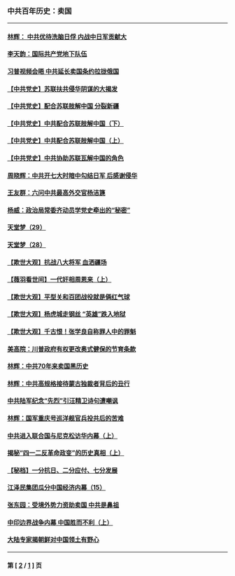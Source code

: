 ### 中共百年历史：卖国
---
#### [林辉： 中共优待洗脑日俘 内战中日军贡献大](../../pages/nf1176117/n13624644.md?06260430) 
#### [李天韵：国际共产党地下队伍](../../pages/nf1176117/n13611808.md?06260430) 
#### [习普视频会晤 中共延长卖国条约拉拢俄国](../../pages/nf1176117/n13060971.md?06260430) 
#### [【中共党史】苏联扶共侵华阴谋的大揭发](../../pages/nf1176117/n13056050.md?06260430) 
#### [【中共党史】配合苏联肢解中国 分裂新疆](../../pages/nf1176117/n13040700.md?06260430) 
#### [【中共党史】中共配合苏联肢解中国（下）](../../pages/nf1176117/n13035660.md?06260430) 
#### [【中共党史】中共配合苏联肢解中国（上）](../../pages/nf1176117/n13030262.md?06260430) 
#### [【中共党史】中共协助苏联瓦解中国的角色](../../pages/nf1176117/n13018109.md?06260430) 
#### [周晓辉：中共开七大时暗中勾结日军 后感谢侵华](../../pages/nf1176117/n12921960.md?06260430) 
#### [王友群：六问中共最高外交官杨洁篪](../../pages/nf1176117/n12836495.md?06260430) 
#### [杨威：政治局常委齐动员学党史牵出的“秘密”](../../pages/nf1176117/n12764642.md?06260430) 
#### [天堂梦（29）](../../pages/nf1176117/n12408465.md?06260430) 
#### [天堂梦（28）](../../pages/nf1176117/n12408309.md?06260430) 
#### [【欺世大观】抗战八大将军 血洒疆场](../../pages/nf1176117/n12357044.md?06260430) 
#### [【薇羽看世间】一代奸相周恩来（上）](../../pages/nf1176117/n12401109.md?06260430) 
#### [【欺世大观】平型关和百团战役就是俩红气球](../../pages/nf1176117/n12359157.md?06260430) 
#### [【欺世大观】杨虎城走钢丝 “英雄”跌入地狱](../../pages/nf1176117/n12358840.md?06260430) 
#### [【欺世大观】千古恨！张学良自称罪人中的罪魁](../../pages/nf1176117/n12358629.md?06260430) 
#### [美高院：川普政府有权更改奥式健保的节育条款](../../pages/nf1176117/n12242171.md?06260430) 
#### [林辉：中共70年来卖国黑历史](../../pages/nf1176117/n11552181.md?06260430) 
#### [林辉：中共高规格接待蒙古独裁者背后的丑行](../../pages/nf1176117/n11225005.md?06260430) 
#### [中共陆军纪念“先烈”引汪精卫诗句遭嘲讽](../../pages/nf1176117/n11153345.md?06260430) 
#### [林辉：国军重庆号巡洋舰官兵投共后的苦难](../../pages/nf1176117/n10997801.md?06260430) 
#### [中共进入联合国与尼克松访华内幕（上）](../../pages/nf1176117/n10138788.md?06260430) 
#### [揭秘“四一二反革命政变”的历史真相（上）](../../pages/nf1176117/n9996650.md?06260430) 
#### [【秘档】一分抗日、二分应付、七分发展](../../pages/nf1176117/n9331484.md?06260430) 
#### [江泽民集团瓜分中国经济内幕（15）](../../pages/nf1176117/n9268584.md?06260430) 
#### [张东园：受境外势力资助卖国 中共是鼻祖](../../pages/nf1176117/n9272480.md?06260430) 
#### [中印边界战争内幕 中国胜而不利（上）](../../pages/nf1176117/n9252458.md?06260430) 
#### [大陆专家揭朝鲜对中国领土有野心](../../pages/nf1176117/n9074056.md?06260430) 

---
#### 第 [ [2](./2.md?06260430) / [1](./1.md?06260430) ] 页
